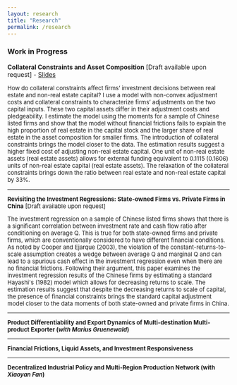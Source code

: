 ```yaml
---
layout: research
title: "Research"
permalink: /research
---
```


### Work in Progress

**Collateral Constraints and Asset Composition** [Draft available upon request]
    - [Slides](https://chengzi-yi.github.io/assets/slides_collateral_investment.pdf)

<font size="2"> How do collateral constraints affect firms’ investment decisions between real estate and non-real estate capital? I use a model with non-convex adjustment costs and collateral constraints to characterize firms’ adjustments on the two capital inputs. These two capital assets differ in their adjustment costs and pledgeability. I estimate the model using the moments for a sample of Chinese listed firms and show that the model without financial frictions fails to explain the high proportion of real estate in the capital stock and the larger share of real estate in the asset composition for smaller firms. The introduction of collateral constraints brings the model closer to the data. The estimation results suggest a higher fixed cost of adjusting non-real estate capital. One unit of non-real estate assets (real estate assets) allows for external funding equivalent to 0.1115 (0.1606) units of non-real estate capital (real estate assets). The relaxation of the collateral constraints brings down the ratio between real estate and non-real estate capital by 33%.<font>

---

**Revisiting the Investment Regressions: State-owned Firms vs. Private Firms in China** [Draft available upon request]

<font size="2">The investment regression on a sample of Chinese listed firms shows that there is a significant correlation between investment rate and cash flow ratio after conditioning on average Q. This is true for both state-owned firms and private firms, which are conventionally considered to have different financial conditions. As noted by Cooper and Ejarque (2003), the violation of the constant-returns-to-scale assumption creates a wedge between average Q and marginal Q and can lead to a spurious cash effect in the investment regression even when there are no financial frictions. Following their argument, this paper examines the investment regression results of the Chinese firms by estimating a standard Hayashi's (1982) model which allows for decreasing returns to scale. The estimation results suggest that despite the decreasing returns to scale of capital, the presence of financial constraints brings the standard capital adjustment model closer to the data moments of both state-owned and private firms in China. <font>

---

**Product Differentiability and Export Dynamics of Multi-destination Multi-product Exporter (*with Marius Gruenewald*)**

---

**Financial Frictions, Liquid Assets, and Investment Responsiveness**

---

**Decentralized Industrial Policy and Multi-Region Production Network (with *Xiaoyan Fan*)**